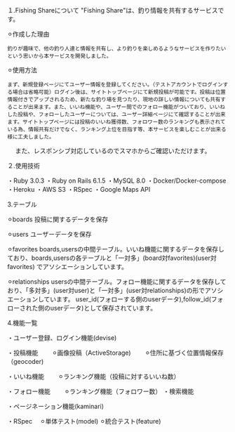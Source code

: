 １.Fishing Shareについて
  "Fishing Share"は、釣り情報を共有するサービスです。
  
  ⚪︎作成した理由
  
    釣りが趣味で、他の釣り人達と情報を共有し、より釣りを楽しめるようなサービスを作りたいという思いから本サービスを開発しました。
  
  ⚪︎使用方法
  
    まず、新規登録ページにてユーザー情報を登録してください。（テストアカウントでログインする場合は省略可能）ログイン後は、サイトトップページにて新規投稿が可能です。投稿は位置情報付きでアップされるため、新たな釣り場を見つたり、現地の詳しい情報についても共有することが出来ます。また、いいね機能や、ユーザー間でのフォロー機能がついており、いいねした投稿や、フォローしたユーザーについては、ユーザー詳細ページにて確認することが出来ます。サイトトップページには投稿のいいね獲得数、フォロワー数のランキングも表示されている為、情報共有だけでなく、ランキング上位を目指す等、本サービスを楽しむことが出来る様に工夫しました。
　  また、レスポンシブ対応しているのでスマホからご確認いただけます。

２.使用技術

・Ruby 3.0.3
・Ruby on Rails 6.1.5
・MySQL 8.0
・Docker/Docker-compose
・Heroku
・AWS S3
・RSpec
・Google Maps API

3.テーブル

  ⚪︎boards
    投稿に関するデータを保存
    
  ⚪︎users
    ユーザーデータを保存
    
  ⚪︎favorites
    boards,usersの中間テーブル。いいね機能に関するデータを保存しており、boards,usersの各テーブルと「一対多」(board対favorites)(user対favorites)
    でアソシエーションしています。
    
  ⚪︎relationships
    usersの中間テーブル。フォロー機能に関するデータを保存しており、「多対多」(user対user)と「一対多」(user対relationships)の形でアソシエーションしています。
    user_id(フォローする側のuserデータ),follow_id(フォローされた側のuserデータ)として保存されています。

4.機能一覧

・ユーザー登録、ログイン機能(devise)

・投稿機能
　　⚪︎画像投稿（ActiveStorage)
　　⚪︎住所に基づく位置情報保存（geocoder)
  
・いいね機能
　　⚪︎ランキング機能（投稿に対するいいね数）
  
・フォロー機能
　　⚪︎ランキング機能（フォロワー数）
・検索機能

・ページネーション機能(kaminari)

・RSpec
  　⚪︎単体テスト(model)
    ⚪︎統合テスト(feature)
